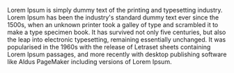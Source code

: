 Lorem Ipsum is simply dummy text of the printing and typesetting industry. Lorem Ipsum has 
been the industry's standard dummy text ever since the 1500s, when an unknown printer took a 
galley of type and scrambled it to make a type specimen book. It has survived not only five 
centuries, but also the leap into electronic typesetting, remaining essentially unchanged. 
It was popularised in the 1960s with the release of Letraset sheets containing Lorem Ipsum 
passages, and more recently with desktop publishing software like Aldus PageMaker including versions of Lorem Ipsum.